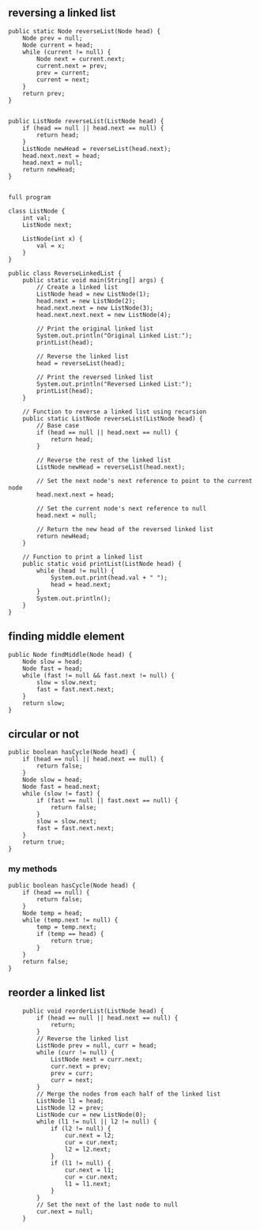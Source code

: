 ## reversing a linked list

    public static Node reverseList(Node head) {
        Node prev = null;
        Node current = head;
        while (current != null) {
            Node next = current.next;
            current.next = prev;
            prev = current;
            current = next;
        }
        return prev;
    }
    
    
    public ListNode reverseList(ListNode head) {
        if (head == null || head.next == null) {
            return head;
        }
        ListNode newHead = reverseList(head.next);
        head.next.next = head;
        head.next = null;
        return newHead;
    }
    
    
    full program 
    
    class ListNode {
        int val;
        ListNode next;

        ListNode(int x) {
            val = x;
        }
    }

    public class ReverseLinkedList {
        public static void main(String[] args) {
            // Create a linked list
            ListNode head = new ListNode(1);
            head.next = new ListNode(2);
            head.next.next = new ListNode(3);
            head.next.next.next = new ListNode(4);

            // Print the original linked list
            System.out.println("Original Linked List:");
            printList(head);

            // Reverse the linked list
            head = reverseList(head);

            // Print the reversed linked list
            System.out.println("Reversed Linked List:");
            printList(head);
        }

        // Function to reverse a linked list using recursion
        public static ListNode reverseList(ListNode head) {
            // Base case
            if (head == null || head.next == null) {
                return head;
            }

            // Reverse the rest of the linked list
            ListNode newHead = reverseList(head.next);

            // Set the next node's next reference to point to the current node
            head.next.next = head;

            // Set the current node's next reference to null
            head.next = null;

            // Return the new head of the reversed linked list
            return newHead;
        }

        // Function to print a linked list
        public static void printList(ListNode head) {
            while (head != null) {
                System.out.print(head.val + " ");
                head = head.next;
            }
            System.out.println();
        }
    }


    
## finding middle element

    public Node findMiddle(Node head) {
        Node slow = head;
        Node fast = head;
        while (fast != null && fast.next != null) {
            slow = slow.next;
            fast = fast.next.next;
        }
        return slow;
    }
    
## circular or not

    public boolean hasCycle(Node head) {
        if (head == null || head.next == null) {
            return false;
        }
        Node slow = head;
        Node fast = head.next;
        while (slow != fast) {
            if (fast == null || fast.next == null) {
                return false;
            }
            slow = slow.next;
            fast = fast.next.next;
        }
        return true;
    }
    
###  my methods 
  
    public boolean hasCycle(Node head) {
        if (head == null) {
            return false;
        }
        Node temp = head;
        while (temp.next != null) {
            temp = temp.next;
            if (temp == head) {
                return true;
            }
        }
        return false;
    }

## reorder a linked list

        public void reorderList(ListNode head) {
            if (head == null || head.next == null) {
                return;
            }
            // Reverse the linked list
            ListNode prev = null, curr = head;
            while (curr != null) {
                ListNode next = curr.next;
                curr.next = prev;
                prev = curr;
                curr = next;
            }
            // Merge the nodes from each half of the linked list
            ListNode l1 = head;
            ListNode l2 = prev;
            ListNode cur = new ListNode(0);
            while (l1 != null || l2 != null) {
                if (l2 != null) {
                    cur.next = l2;
                    cur = cur.next;
                    l2 = l2.next;
                }
                if (l1 != null) {
                    cur.next = l1;
                    cur = cur.next;
                    l1 = l1.next;
                }
            }
            // Set the next of the last node to null
            cur.next = null;
        }
